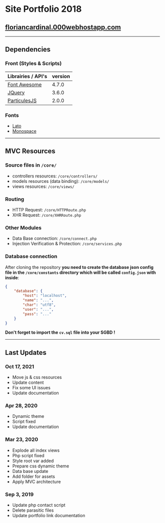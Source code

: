 # Site Portfolio 2018

## **[floriancardinal.000webhostapp.com](https://floriancardinal.000webhostapp.com/)**

---

## **Dependencies**

### Front (Styles & Scripts)

| Librairies / API's                                                                        | version |
| ----------------------------------------------------------------------------------------- | ------- |
| [Font Awesome](https://fontawesome.com/how-to-use/on-the-web/referencing-icons/basic-use) | 4.7.0   |
| [JQuery](https://api.jquery.com/)                                                         | 3.6.0   |
| [ParticulesJS](https://github.com/VincentGarreau/particles.js/)                           | 2.0.0   |

### Fonts

- [Lato](http://www.latofonts.com/lato-free-fonts/)
- [Monospace](https://fontmeme.com/polices/police-monospace/)

---

## **MVC Resources**

### Source files in `/core/`

- controllers resources: `/core/controllers/`
- models resources (data binding): `/core/models/`
- views resources: `/core/views/`

### Routing

- HTTP Request: `/core/HTTPRoute.php`
- XHR Request: `/core/XHRRoute.php`

### Other Modules

- Data Base connection: `/core/connect.php`
- Injection Verification & Protection: `/core/services.php`

### Database connection

After cloning the repository **you need to create the database json config file in the `/core/constants` directory which will be called `config.json` with inside**:

```json
{
	"database": {
		"host": "localhost",
		"name": "...",
		"char": "utf8",
		"user": "...",
		"pass": "..."
	}
}
```

**Don't forget to import the `cv.sql` file into your SGBD !**

---

## **Last Updates**

### Oct 17, 2021

- Move js & css resources
- Update content
- Fix some UI issues
- Update documentation

### Apr 28, 2020

- Dynamic theme
- Script fixed
- Update documentation

### Mar 23, 2020

- Explode all index views
- Php script fixed
- Style root var added
- Prepare css dynamic theme
- Data base update
- Add folder for assets
- Apply MVC architecture

### Sep 3, 2019

- Update php contact script
- Delete parasitic files
- Update portfolio link documentation
